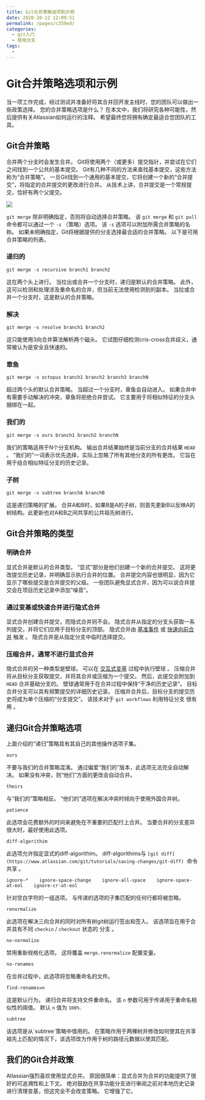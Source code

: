 ```yaml
---
title: Git合并策略选项和示例
date: 2020-10-12 12:09:51
permalink: /pages/c359ed/
categories:
  - git入门
  - 使用分支
tags:
  - 
---
```

# Git合并策略选项和示例

当一项工作完成，经过测试并准备好将其合并回开发主线时，您的团队可以做出一些政策选择。 您的合并策略选项是什么？ 在本文中，我们将研究各种可能性，然后提供有关Atlassian如何运行的注释。 希望最终您将拥有确定最适合您团队的工具。

## Git合并策略

合并两个分支时会发生合并。 Git将使用两个（或更多）提交指针，并尝试在它们之间找到一个公共的基本提交。 Git有几种不同的方法来查找基本提交，这些方法称为“合并策略”。 一旦Git找到一个通用的基本提交，它将创建一个新的“合并提交”，将指定的合并提交的更改进行合并。 从技术上讲，合并提交是一个常规提交，恰好有两个父提交。

![](https://wac-cdn.atlassian.com/dam/jcr:2d3aef7f-6e1d-4e39-a5a5-97dd7714fdd2/what-is-a-merge.gif?cdnVersion=1084)

`git merge` 除非明确指定，否则将自动选择合并策略。 该 `git merge` 和 `git pull` 命令都可以通过一个 `-s` （策略）选项。 该 `-s` 选项可以附加所需合并策略的名称。 如果未明确指定，Git将根据提供的分支选择最合适的合并策略。 以下是可用合并策略的列表。

### 递归的

```
git merge -s recursive branch1 branch2
```

这在两个头上进行。 当拉出或合并一个分支时，递归是默认的合并策略。 此外，这可以检测和处理涉及重命名的合并，但当前无法使用检测到的副本。 当拉或合并一个分支时，这是默认的合并策略。

### 解决

```
git merge -s resolve branch1 branch2
```

这只能使用3向合并算法解析两个磁头。 它试图仔细检测cris\-cross合并歧义，通常被认为是安全且快速的。

### 章鱼

```
git merge -s octopus branch1 branch2 branch3 branchN
```

超过两个头的默认合并策略。 当超过一个分支时，章鱼会自动进入。 如果合并中有需要手动解决的冲突，章鱼将拒绝合并尝试。 它主要用于将相似特征的分支头捆绑在一起。

### 我们的

```
git merge -s ours branch1 branch2 branchN
```

我们的策略适用于N个分支机构。 输出合并结果始终是当前分支的合并结果 `HEAD` 。 “我们的”一词表示优先选择，实际上忽略了所有其他分支的所有更改。 它旨在用于组合相似特征分支的历史记录。

### 子树

```
git merge -s subtree branchA branchB
```

这是递归策略的扩展。 合并A和B时，如果B是A的子树，则首先更新B以反映A的树结构。此更新也对A和B之间共享的公共祖先树进行。

## Git合并策略的类型

### 明确合并

显式合并是默认的合并类型。 “显式”部分是他们创建一个新的合并提交。 这将更改提交历史记录，并明确显示执行合并的位置。 合并提交内容也很明显，因为它显示了哪些提交是合并提交的父级。 一些团队避免显式合并，因为可以说合并提交会在项目历史记录中添加“噪音”。

### 通过变基或快速合并进行隐式合并

显式合并创建合并提交，而隐式合并则不会。 隐式合并从指定的分支头获取一系列提交，并将它们应用于目标分支的顶部。 隐式合并由 [基准事件](https://www.atlassian.com/git/tutorials/rewriting-history/git-rebase) 或 [快速向前合并](https://www.atlassian.com/git/tutorials/using-branches/git-merge) 触发 。 隐式合并是从指定分支中临时选择提交。

### 压缩合并，通常不进行显式合并

隐式合并的另一种类型是壁球。 可以在 [交互式变基](https://www.atlassian.com/git/tutorials/rewriting-history/git-rebase) 过程中执行壁球 。 压缩合并将从目标分支获取提交，并将其合并或压缩为一个提交。 然后，此提交会附加到 `HEAD` 合并基础分支的。 壁球通常用于在合并过程中保持“干净的历史记录”。 目标合并分支可以具有频繁提交的详细历史记录。 压缩并合并后，目标分支的提交历史将成为单个压缩的“分支提交”。 该技术对于 `git workflows` 利用特征分支 很有用 。

## 递归Git合并策略选项

上面介绍的“递归”策略具有其自己的其他操作选项子集。

```
ours
```

不要与我们的合并策略混淆。 通过偏爱“我们的”版本，此选项无法完全自动解决。 如果没有冲突，则“他们”方面的更改会自动合并。

```
theirs
```

与“我们的”策略相反。 “他们的”选项在解决冲突时倾向于使用外国合并树。

```
patience
```

此选项会花费额外的时间来避免在不重要的匹配行上合并。 当要合并的分支差异很大时，最好使用此选项。

```
diff-algorithim
```

此选项允许指定显式的diff\-algorithim。 diff\-algorithims与 `[git diff](https://www.atlassian.com/git/tutorials/saving-changes/git-diff)`  命令 共享 。

```
ignore-*    ignore-space-change    ignore-all-space    ignore-space-at-eol    ignore-cr-at-eol
```

针对空白字符的一组选项。 与传递的选项的子集匹配的任何行都将被忽略。

```
renormalize
```

此选项在解决三向合并的同时对所有树git树运行签出和签入。 该选项旨在用于合并具有不同 `checkin` / `checkout` 状态的 分支 。

```
no-normalize
```

禁用重新规格化选项。 这将覆盖 `merge.renormalize` 配置变量。

```
no-renames
```

在合并过程中，此选项将忽略重命名的文件。

```
find-renames=n
```

这是默认行为。 递归合并将支持文件重命名。 该 `n` 参数可用于传递用于重命名相似性的阈值。 默认 `n` 值为 `100%.`

```
subtree
```

该选项是从\`subtree\`策略中借用的。 在策略作用于两棵树并修改如何使其在共享祖先上匹配的情况下，该选项改为作用于树的路径元数据以使其匹配。

## 我们的Git合并政策

Atlassian强烈喜欢使用显式合并。 原因很简单：显式合并为合并的功能提供了很好的可追溯性和上下文。 绝对鼓励在共享功能分支进行审阅之前对本地历史记录进行清理变基，但这完全不会改变策略。 它增强了它。
